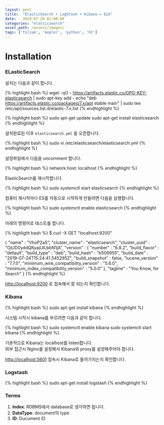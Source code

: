 ```yaml
---
layout: post
title:  "ElasticSearch + LogStash + Kibana = ELK"
date:   2019-07-20 01:00:00
categories: "elasticsearch"
asset_path: /assets/images/
tags: ['folium', 'kepler', 'python', 'h3']
---
```



# Installation

### ELasticSearch

설치는 다음과 같이 합니다.

{% highlight bash %}
wget -qO - https://artifacts.elastic.co/GPG-KEY-elasticsearch | sudo apt-key add -
echo "deb https://artifacts.elastic.co/packages/7.x/apt stable main" | sudo tee /etc/apt/sources.list.d/elastic-7.x.list
{% endhighlight %}



{% highlight bash %}
sudo apt-get update
sudo apt-get install elasticsearch
{% endhighlight %}


설치완료된 이후 `elasticsearch.yml` 을 오픈합니다. 

{% highlight bash %}
sudo vi /etc/elasticsearch/elasticsearch.yml
{% endhighlight %}

설정파일에서 다음을 uncomment 합니다.

{% highlight bash %}
network.host: localhost
{% endhighlight %}



ElasticSearch를 재시작합니다.

{% highlight bash %}
sudo systemctl start elasticsearch
{% endhighlight %}

컴퓨터 재시작마다 ES를 자동으로 시작하게 만들려면 다음을 실행합니다.

{% highlight bash %}
sudo systemctl enable elasticsearch
{% endhighlight %}


아래의 명령어로 테스트를 합니다.

{% highlight bash %}
$ curl -X GET "localhost:9200"

{
  "name" : "VhoP2aS",
  "cluster_name" : "elasticsearch",
  "cluster_uuid" : "OjUD0yddQKyajUlLbbN1jA",
  "version" : {
    "number" : "6.8.2",
    "build_flavor" : "default",
    "build_type" : "deb",
    "build_hash" : "b506955",
    "build_date" : "2019-07-24T15:24:41.545295Z",
    "build_snapshot" : false,
    "lucene_version" : "7.7.0",
    "minimum_wire_compatibility_version" : "5.6.0",
    "minimum_index_compatibility_version" : "5.0.0"
  },
  "tagline" : "You Know, for Search"
}
{% endhighlight %}


[http://localhost:9200](http://localhost:9200) 로 접속해서 잘 되는지 확인합니다.

### Kibana

{% highlight bash %}
sudo apt-get install kibana
{% endhighlight %}

시스템 시작시 kibana를 부르려면 다음과 같이 합니다.

{% highlight bash %}
sudo systemctl enable kibana
sudo systemctl start kibana
{% endhighlight %}

기본적으로 Kibana는 localhost를 listen합니다. <br>
외부 접근시 Nginx를 설정해서 Kibana와 proxy를 설정해주어야 합니다.

[http://localhost:5601](http://localhost:5601) 접속시 Kibana로 들어가지는지 확인합니다.


###  Logstash

{% highlight bash %}
sudo apt-get install logstash
{% endhighlight %}



### Terms

1. **Index**: RDBMS에서 database로 생각하면 됩니다.
2. **DataType**: document의 type
3. **ID**: Ducument ID